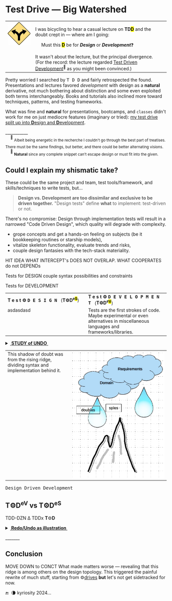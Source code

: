 # Test Drive &mdash; Big Watershed

<table><tr valign="top"><td>
<picture><img width="125px" alt="&nbsp;Y-fork: yellow" src="../../../../_rsc/_img/signs/road/Y-fork_yellow(cleanpng.com)_250px.png" title="Courtesy of www.cleanpng.com" /></picture>    
  </td><td><p>I was bicycling to hear a casual lecture on <b>TD<mark>D</mark></b> and the doubt crept in &mdash; where am I going: </p>
    <p></p>&nbsp;&nbsp;&nbsp;&nbsp;&nbsp;Must this <mark><b>D</b></mark> be for <b><i>Design</i></b> or <b><i>Development</i></b>❓</p>
It wasn't about the lecture, but the principal divergence.<br />
(For the record: the lecture regarded <a href="https://en.wikipedia.org/wiki/Test-driven_development">Test Driven Development</a><sup>🔗</sup> as you might been convinced.)
</td></tr></table>

Pretty worried I searched by <kbd>T D D</kbd> and fairly retrospected the found. Presentations and lectures favored _development_ with design as a **natural** derivative, not much bothering about distinction and some even exploited both terms interchangeably. Books and tutorials also inclined more toward techniques, patterns, and testing frameworks.

What was fine and **natural** for presentations, bootcamps, and `classes` didn't work for me on just mediocre features (imaginary or tried): <ins>my test drive split up into **D**esign and **D**evelopment</ins>.

\___________\
&nbsp;&nbsp;&nbsp;&nbsp;<sup>🙋</sup> <sub>Albeit being energetic in the recherche I couldn't go through the best part of treatises. There must be the same findings, but better, and there could be better alternating visions.</sub>\
&nbsp;&nbsp;&nbsp;&nbsp;<sup>🌵</sup> <sub>**Natural** since any complete snippet can't escape design or must fit into the given.</sub>

## Could I explain my shismatic take?

These could be the same project and team, test tools/framework, and skills/techniques to write tests, but...

> **Design vs. Development are too dissimilar and exclusive to be driven together.** "Design tests" define **what** to implement: test-driven or not. 

There's no compromise: Design through implementation tests will result in a narrowed "Code Driven Design", which quality will degrade with complexity.


+ grope concepts and get a hands-on feeling on subjects (be it bookkeeping routines or starship models),
+ vitalize skeleton functionality, evaluate trends and risks,
+ couple design fantasies with the tech-stack materiality.


HIT IDEA 
WHAT INTERCEPT's DOES NOT OVERLAP. WHAT COOPERATES do not DEPENDs

Tests for DESIGN couple syntax possibilities and constraints



Tests for DEVELOPMENT 

<table><tr /><tr><td width=50%><b>T e s t ⚙️ <samp>D E S I G N</samp></b>&nbsp;&nbsp;&nbsp;(<b>T⚙️D<sup>e<mark>S</mark></sup></b>)</td>
  <td><b>T e s t ⚙️ <samp>D E V E L O P M E N T</samp></b>&nbsp;&nbsp;&nbsp;(<b>T⚙️D<sup>e<mark>V</mark></sup></b>)</td></tr><tr valign="top"><td>asdasdasd</td><td>
  Tests are the first strokes of code. Maybe experimental or even alternatives in miscellaneous languages and frameworks/libraries.
</td></tr></table>

<details><summary><ins>&nbsp;<b>STUDY of UNDO</b>&nbsp;</ins></summary>

LINK TO PRJ

<table><tr valign="top"><td width=50%></td></tr></table>
  
</details>

<table><tr valign="top"><td width="40%">
This shadow of doubt was from the rising ridge, dividing syntax and implementation behind it.
</td><td width="*">
<picture><img src="../../../../_rsc/_img/illus/TDD_watershed.jpg" alt="&nbsp;&nbsp;Test watershed illustration as nature" /></picture>
</td></tr></table>

<samp>Design Driven Development</samp>

## T⚙️D<sup>eV</sup> vs T⚙️D<sup>eS</sup>

TDD-DZN Δ
TDDx  **T**⚙️**D**

<details><summary><b><ins>&nbsp;Redo/Undo as illustration&nbsp;</ins></b></summary>

ADD CLICK IMAGE
[Reversible](https://github.com/Kyriosity/use-dev/tree/main/README+/projects/Rvrs)

\_______

</details>

\_______

## Conclusion

MOVE DOWN to CONCT
What made matters worse &mdash; revealing that this ridge is among others on the design topology. This triggered the painful rewrite of much stuff, starting from ⚙️[drives](../../../../software/design/drive) **but** let's not get sidetracked for now.

 🔚 &nbsp;🌘 kyriosity 2024...
